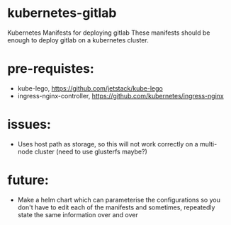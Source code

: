 # kubernetes-gitlab
Kubernetes Manifests for deploying gitlab
These manifests should be enough to deploy gitlab on a kubernetes cluster.  

# pre-requistes:
- kube-lego, https://github.com/jetstack/kube-lego
- ingress-nginx-controller, https://github.com/kubernetes/ingress-nginx

# issues:
- Uses host path as storage, so this will not work correctly on a multi-node cluster (need to use glusterfs maybe?)

# future:
- Make a helm chart which can parameterise the configurations so you don't have to edit each of the manifests and sometimes, repeatedly state the same information over and over
